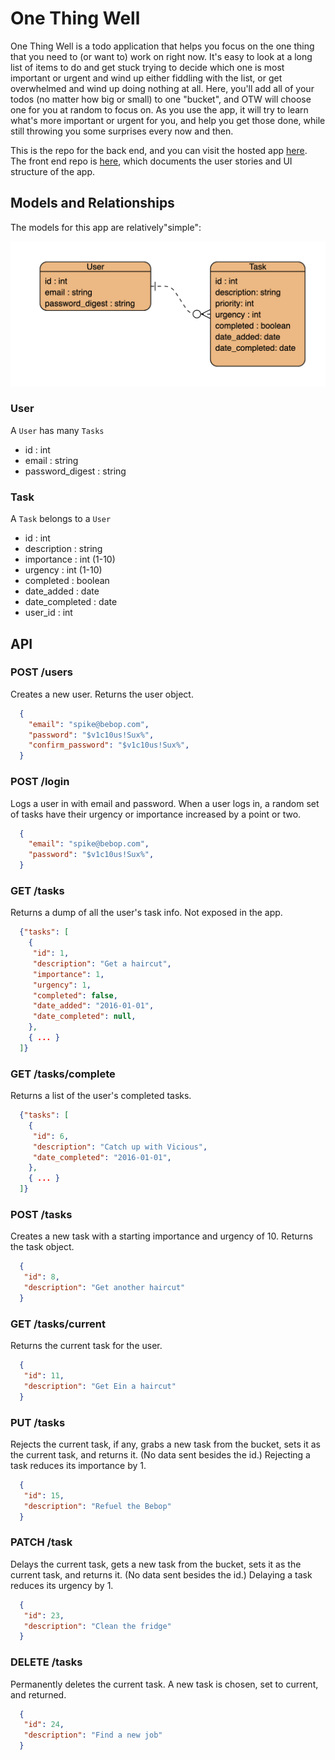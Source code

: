 # One Thing Well

One Thing Well is a todo application that helps you focus on the one thing that you need to (or want to) work on right now. It's easy to look at a long list of items to do and get stuck trying to decide which one is most important or urgent and wind up either fiddling with the list, or get overwhelmed and wind up doing nothing at all. Here, you'll add all of your todos (no matter how big or small) to one "bucket", and OTW will choose one for you at random to focus on. As you use the app, it will try to learn what's more important or urgent for you, and help you get those done, while still throwing you some surprises every now and then.

This is the repo for the back end, and you can visit the hosted app [here](http://some.hosting.service/myapp). The front end repo is [here](http://github.com/itsame/myapp-backend), which documents the user stories and UI structure of the app.

## Models and Relationships

The models for this app are relatively"simple":

![One Thing Well ERD](readme/OTW10_erd.png)

### User

A `User` has many `Tasks`

* id : int
* email : string
* password_digest : string

### Task

A `Task` belongs to a `User`

* id : int
* description : string
* importance : int (1-10)
* urgency : int (1-10)
* completed : boolean
* date_added : date
* date_completed : date
* user_id : int

## API

### POST /users

Creates a new user. Returns the user object.

```json
  { 
    "email": "spike@bebop.com",
    "password": "$v1c10us!Sux%",
    "confirm_password": "$v1c10us!Sux%",
  }
```

### POST /login

Logs a user in with email and password. When a user logs in, a random set of tasks have their urgency or importance increased by a point or two.

```json
  { 
    "email": "spike@bebop.com",
    "password": "$v1c10us!Sux%",
  }
```

### GET /tasks

Returns a dump of all the user's task info. Not exposed in the app.

```json
  {"tasks": [
    {
     "id": 1,
     "description": "Get a haircut",
     "importance": 1,
     "urgency": 1,
     "completed": false,
     "date_added": "2016-01-01",
     "date_completed": null,
    },
    { ... }
  ]}
```

### GET /tasks/complete

Returns a list of the user's completed tasks.  

```json
  {"tasks": [
    { 
     "id": 6,
     "description": "Catch up with Vicious",
     "date_completed": "2016-01-01",
    },
    { ... }
  ]}
```

### POST /tasks

Creates a new task with a starting importance and urgency of 10. Returns the task object.

```json
  { 
   "id": 8,
   "description": "Get another haircut"
  }
```

### GET /tasks/current

Returns the current task for the user.

```json
  {
   "id": 11,
   "description": "Get Ein a haircut"
  }
```

### PUT /tasks

Rejects the current task, if any, grabs a new task from the bucket, sets it as the current task, and returns it. (No data sent besides the id.) Rejecting a task reduces its importance by 1.

```json
  {
   "id": 15,
   "description": "Refuel the Bebop"
  }
```

### PATCH /task

Delays the current task, gets a new task from the bucket, sets it as the current task, and returns it. (No data sent besides the id.) Delaying a task reduces its urgency by 1.

```json
  {
   "id": 23,
   "description": "Clean the fridge"
  }
```

### DELETE /tasks

Permanently deletes the current task. A new task is chosen, set to current, and returned.

```json
  {
   "id": 24,
   "description": "Find a new job"
  }
```
